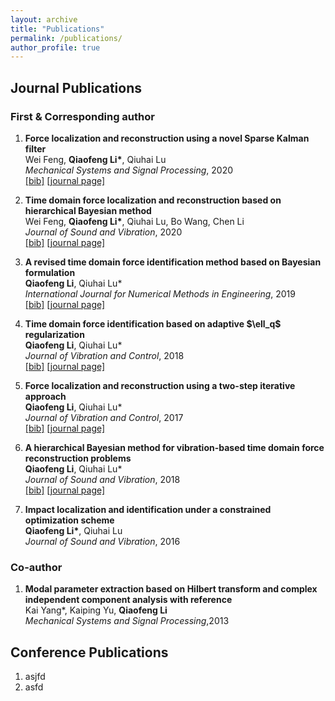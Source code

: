 ```yaml
---
layout: archive
title: "Publications"
permalink: /publications/
author_profile: true
---
```


<!-- the styles -->
<style>

div.noshow { display: none; }
div.bibtex {
  margin-right: 0%;
  margin-top: 1.2em;
  margin-bottom: 1.3em;
  border: 1px solid silver;
  padding: 0.3em 0.5em;
  background: #eeeeee;
}
div.bibtex pre { font-size: 75%; overflow: auto;  width: 100%; }
</style>


<!-- the scripts -->
<script>
function toggleBibtex(articleid) {
  var bib = document.getElementById('bib_'+articleid);
  if (bib) {
    if(bib.className.indexOf('bibtex') != -1) {
    bib.className.indexOf('noshow') == -1?bib.className = 'bibtex noshow':bib.className = 'bibtex';
    }
  } else {
    return;
  }
}
</script>



## Journal Publications

### First & Corresponding author
<ol class="biblist">
<li>
<p> 
<b>Force localization and reconstruction using a novel Sparse Kalman filter</b><br>
Wei Feng, <b>Qiaofeng Li*</b>, Qiuhai Lu<br>
<i>Mechanical Systems and Signal Processing</i>, 2020<br>
<a href="javascript:toggleBibtex('Feng2020Force')" class="textlink">[bib]</a>
<a href="https://doi.org/10.1016/j.ymssp.2020.106890" class="textlink" target="_blank">[journal page]</a>
</p>

<div id="bib_Feng2020Force" class="bibtex noshow">
<pre>
@article{Feng2020Force,
   author = {Feng, Wei and Li, Qiaofeng and Lu, Qiuhai},
   title = {Force localization and reconstruction based on a novel sparse {K}alman filter},
   journal = {Mechanical Systems and Signal Processing},
   DOI = {10.1016/j.ymssp.2020.106890},
   year = {2020},
   type = {Journal Article}
}
</pre></div>
</li>

<li>
<p>
<b>Time domain force localization and reconstruction based on hierarchical Bayesian method</b><br>
Wei Feng, <b>Qiaofeng Li*</b>, Qiuhai Lu, Bo Wang, Chen Li<br>
<i>Journal of Sound and Vibration</i>, 2020<br>
<a href="javascript:toggleBibtex('Feng2020Time')" class="textlink">[bib]</a>
<a href="https://doi.org/10.1016/j.jsv.2020.115222" class="textlink" target="_blank">[journal page]</a>
</p>

<div id="bib_Feng2020Time" class="bibtex noshow">
<pre>
@article{Feng2020Time,
   author = {Feng, Wei and Li, Qiaofeng and Lu, Qiuhai and Wang, Bo and Li, Chen},
   title = {Time domain force localization and reconstruction based on hierarchical {B}ayesian method},
   journal = {Journal of Sound and Vibration},
   volume = {472},
   ISSN = {0022460X},
   DOI = {10.1016/j.jsv.2020.115222},
   year = {2020},
   type = {Journal Article}
}
</pre></div>
</li>

<li>
<p>
<b>A revised time domain force identification method based on Bayesian formulation</b><br>
<b>Qiaofeng Li</b>, Qiuhai Lu*<br>
<i>International Journal for Numerical Methods in Engineering</i>, 2019<br>
<a href="javascript:toggleBibtex('Li2019Revised')" class="textlink">[bib]</a>
<a href="https://doi.org/10.1002/nme.6019" class="textlink" target="_blank">[journal page]</a>
</p>

<div id="bib_Li2019Revised" class="bibtex noshow">
<pre>
@article{Li2019Revised,
   author = {Li, Qiaofeng and Lu, Qiuhai},
   title = {A revised time domain force identification method based on Bayesian formulation},
   journal = {International Journal for Numerical Methods in Engineering},
   volume = {118},
   number = {7},
   pages = {411-431},
   DOI = {10.1002/nme.6019},
   year = {2019},
   type = {Journal Article}
}
</pre></div>
</li>


<li>
<p>
<b>Time domain force identification based on adaptive $\ell_q$ regularization</b><br>
<b>Qiaofeng Li</b>, Qiuhai Lu*<br>
<i>Journal of Vibration and Control</i>, 2018<br>
<a href="javascript:toggleBibtex('Li2018Time')" class="textlink">[bib]</a>
<a href="https://doi.org/10.1177/1077546318761968" class="textlink" target="_blank">[journal page]</a>
</p>

<div id="bib_Li2018Time" class="bibtex noshow">
<pre>
@article{Li2018Time,
   author = {Li, Qiaofeng and Lu, Qiuhai},
   title = {Time domain force identification based on adaptive $\ell_q$ regularization},
   journal = {Journal of Vibration and Control},
   volume = {24},
   number = {23},
   pages = {5610-5626},
   DOI = {10.1177/1077546318761968},
   year = {2018},
   type = {Journal Article}
}
</pre></div>
</li>


<li>
<p>
<b>Force localization and reconstruction using a two-step iterative approach</b><br>
<b>Qiaofeng Li</b>, Qiuhai Lu*<br>
<i>Journal of Vibration and Control</i>, 2017<br>
<a href="javascript:toggleBibtex('Li2017Force')" class="textlink">[bib]</a>
<a href="https://doi.org/10.1177/1077546317713366" class="textlink" target="_blank">[journal page]</a>
</p>

<div id="bib_Li2017Force" class="bibtex noshow">
<pre>
@article{Li2017Force,
   author = {Li, Qiaofeng and Lu, Qiuhai},
   title = {Force localization and reconstruction using a two-step iterative approach},
   journal = {Journal of Vibration and Control},
   volume = {24},
   number = {17},
   pages = {3830-3841},
   DOI = {10.1177/1077546317713366},
   year = {2017},
   type = {Journal Article}
}
</pre></div>
</li>


<li>
<p>
<b>A hierarchical Bayesian method for vibration-based time domain force reconstruction problems</b><br>
<b>Qiaofeng Li</b>, Qiuhai Lu*<br>
<i>Journal of Sound and Vibration</i>, 2018<br>
<a href="javascript:toggleBibtex('Li2016Impact')" class="textlink">[bib]</a>
<a href="https://doi.org/10.1016/j.jsv.2015.12.010" class="textlink" target="_blank">[journal page]</a>
</p>

<div id="bib_Li2016Impact" class="bibtex noshow">
<pre>
@article{Li2016Impact,
   author = {Li, Qiaofeng and Lu, Qiuhai},
   title = {Impact localization and identification under a constrained optimization scheme},
   journal = {Journal of Sound and Vibration},
   volume = {366},
   pages = {133-148},
   ISSN = {0022460X},
   DOI = {10.1016/j.jsv.2015.12.010},
   year = {2016},
   type = {Journal Article}
}
</pre></div>
</li>


<li>
<p>
<b>Impact localization and identification under a constrained optimization scheme</b><br>
<b>Qiaofeng Li*</b>, Qiuhai Lu<br>
<i>Journal of Sound and Vibration</i>, 2016<br>
</p>


</li>

</ol>

### Co-author
<ol>
<li>
<p> 
<b>Modal parameter extraction based on Hilbert transform and complex independent component analysis with reference</b><br>
Kai Yang*, Kaiping Yu, <b>Qiaofeng Li</b><br>
<i>Mechanical Systems and Signal Processing</i>,2013<br>

</p>

</li>
</ol>

## Conference Publications
1. asjfd
2. asfd